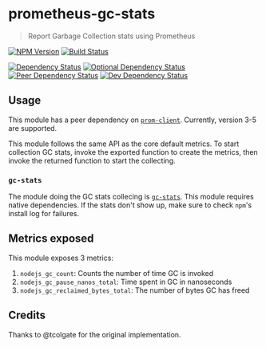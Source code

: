# prometheus-gc-stats
> Report Garbage Collection stats using Prometheus

[![NPM Version][npm-image]][npm-url]
[![Build Status][travis-image]][travis-url]

[![Dependency Status][david-image]][david-url]
[![Optional Dependency Status][david-optional-image]][david-optional-url]
[![Peer Dependency Status][david-peer-image]][david-peer-url]
[![Dev Dependency Status][david-dev-image]][david-dev-url]

## Usage

This module has a peer dependency on [`prom-client`](https://github.com/siimon/prom-client). Currently, version 3-5 are supported.

This module follows the same API as the core default metrics. To start collection GC stats, invoke the exported function to create the
metrics, then invoke the returned function to start the collecting.

### `gc-stats`

The module doing the GC stats collecing is [`gc-stats`](https://github.com/dainis/node-gcstats). This module requires native dependencies.
If the stats don't show up, make sure to check `npm`'s install log for failures.

## Metrics exposed

This module exposes 3 metrics:

1. `nodejs_gc_count`: Counts the number of time GC is invoked
2. `nodejs_gc_pause_nanos_total`: Time spent in GC in nanoseconds
3. `nodejs_gc_reclaimed_bytes_total`: The number of bytes GC has freed

## Credits

Thanks to @tcolgate for the original implementation.


[travis-url]: https://travis-ci.org/SimenB/node-prometheus-gc-stats
[travis-image]: https://img.shields.io/travis/SimenB/node-prometheus-gc-stats.svg
[npm-url]: https://npmjs.org/package/prometheus-gc-stats
[npm-image]: https://img.shields.io/npm/v/prometheus-gc-stats.svg
[david-url]: https://david-dm.org/SimenB/node-prometheus-gc-stats
[david-image]: https://img.shields.io/david/SimenB/node-prometheus-gc-stats.svg
[david-dev-url]: https://david-dm.org/SimenB/node-prometheus-gc-stats#info=devDependencies
[david-dev-image]: https://img.shields.io/david/dev/SimenB/node-prometheus-gc-stats.svg
[david-peer-url]: https://david-dm.org/SimenB/node-prometheus-gc-stats#info=peerDependencies
[david-peer-image]: https://img.shields.io/david/peer/SimenB/node-prometheus-gc-stats.svg
[david-optional-url]: https://david-dm.org/SimenB/node-prometheus-gc-stats#info=optionalDependencies
[david-optional-image]: https://img.shields.io/david/optional/SimenB/node-prometheus-gc-stats.svg
